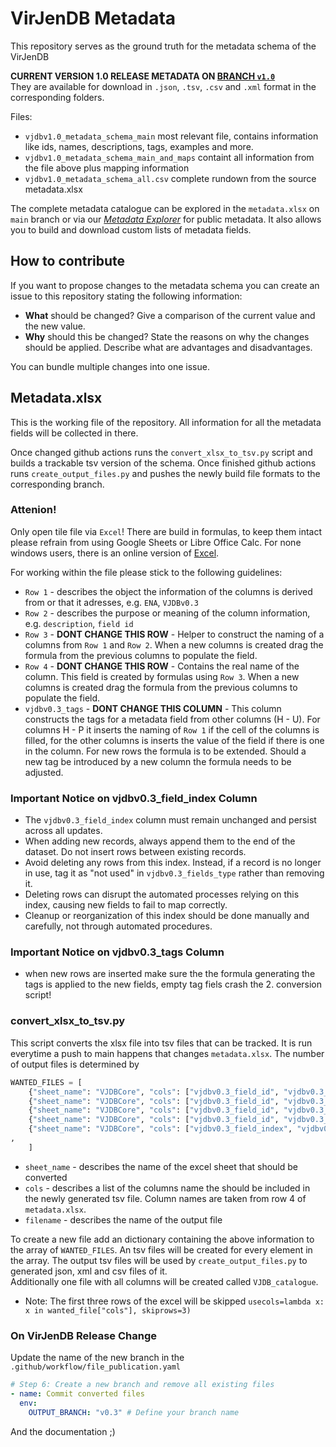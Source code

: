 # VirJenDB Metadata

This repository serves as the ground truth for the metadata schema of the VirJenDB

**CURRENT VERSION 1.0 RELEASE METADATA ON [BRANCH `v1.0`](https://github.com/VirJenDB/virjendb_metadata/tree/v1.0)**\
They are available for download in `.json`, `.tsv`, `.csv` and `.xml` format in the corresponding folders.

Files:

- `vjdbv1.0_metadata_schema_main` most relevant file, contains information like ids, names, descriptions, tags, examples and more.
- `vjdbv1.0_metadata_schema_main_and_maps` containt all information from the file above plus mapping information
- `vjdbv1.0_metadata_schema_all.csv` complete rundown from the source metadata.xlsx

The complete metadata catalogue can be explored in the `metadata.xlsx` on `main` branch or via our [_Metadata Explorer_](https://virjendb.org/MetadataTemplates) for public metadata. It also allows you to build and download custom lists of metadata fields.

## How to contribute

If you want to propose changes to the metadata schema you can create an issue to this repository stating the following information:

- **What** should be changed? Give a comparison of the current value and the new value.
- **Why** should this be changed? State the reasons on why the changes should be applied. Describe what are advantages and disadvantages.

You can bundle multiple changes into one issue.

## Metadata.xlsx

This is the working file of the repository. All information for all the metadata fields will be collected in there.

Once changed github actions runs the `convert_xlsx_to_tsv.py` script and builds a trackable tsv version of the schema. Once finished github actions runs `create_output_files.py` and pushes the newly build file formats to the corresponding branch.

### **Attenion!**

Only open tile file via `Excel`! There are build in formulas, to keep them intact please refrain from using Google Sheets or Libre Office Calc. For none windows users, there is an online version of [Excel](https://excel.cloud.microsoft/).

For working within the file please stick to the following guidelines:

- `Row 1` - describes the object the information of the columns is derived from or that it adresses, e.g. `ENA`, `VJDBv0.3`
- `Row 2` - describes the purpose or meaning of the column information, e.g. `description`, `field id`
- `Row 3` - **DONT CHANGE THIS ROW** - Helper to construct the naming of a columns from `Row 1` and `Row 2`. When a new columns is created drag the formula from the previous columns to populate the field.
- `Row 4` - **DONT CHANGE THIS ROW** - Contains the real name of the column. This field is created by formulas using `Row 3`. When a new columns is created drag the formula from the previous columns to populate the field.
- `vjdbv0.3_tags` - **DONT CHANGE THIS COLUMN** - This column constructs the tags for a metadata field from other columns (H - U). For columns H - P it inserts the naming of `Row 1` if the cell of the columns is filled, for the other columns is inserts the value of the field if there is one in the column. For new rows the formula is to be extended. Should a new tag be introduced by a new column the formula needs to be adjusted.

### **Important Notice on vjdbv0.3_field_index Column**

- The `vjdbv0.3_field_index` column must remain unchanged and persist across all updates.
- When adding new records, always append them to the end of the dataset. Do not insert rows between existing records.
- Avoid deleting any rows from this index. Instead, if a record is no longer in use, tag it as "not used" in `vjdbv0.3_fields_type` rather than removing it.
- Deleting rows can disrupt the automated processes relying on this index, causing new fields to fail to map correctly.
- Cleanup or reorganization of this index should be done manually and carefully, not through automated procedures.

### **Important Notice on vjdbv0.3_tags Column**

- when new rows are inserted make sure the the formula generating the tags is applied to the new fields, empty tag fiels crash the 2. conversion script!

### convert_xlsx_to_tsv.py

This script converts the xlsx file into tsv files that can be tracked. It is run everytime a push to main happens that changes `metadata.xlsx`. The number of output files is determined by

```python
WANTED_FILES = [
    {"sheet_name": "VJDBCore", "cols": ["vjdbv0.3_field_id", "vjdbv0.3_name", "vjdbv0.3_description", "vjdbv0.3_fields_type", "vjdbv0.3_privacy"], "filename": "VJDBCore"},
    {"sheet_name": "VJDBCore", "cols": ["vjdbv0.3_field_id", "vjdbv0.3_name", "vjdbv0.3_tags"], "filename": "Tags"},
    {"sheet_name": "VJDBCore", "cols": ["vjdbv0.3_field_id", "vjdbv0.3_name", "vjdbv0.3_description", "vjdbv0.3_tags", "vjdbv0.3_privacy"], "filename": "Frontend"},
    {"sheet_name": "VJDBCore", "cols": ["vjdbv0.3_field_id", "vjdbv0.3_name", "vjdbv0.3_description", "vjdbv0.3_tags", "vjdbv0.3_privacy", "ena_submission_fieldtype", "vjdb_submission_requiredness", "ena_submission_validation"], "filename": "Submission"},
    {"sheet_name": "VJDBCore", "cols": ["vjdbv0.3_field_index", "vjdbv0.3_field_id", "vjdbv0.3_name", "vjdbv0.3_fields_type", "vjdbv0.3_input_source", "ncbi_virus_n_nucleotide_field_id", "bv-brc_b_field_name", "ictv40_i_field_name", "vjdbv0.3_privacy", "vjdbv0.3_index", "vjdbv0.3_search_method", "vjdbv0.3_default_search" ], "filename": "DB_Scheme"},
,
    ]
```

- `sheet_name` - describes the name of the excel sheet that should be converted
- `cols` - describes a list of the columns name the should be included in the newly generated tsv file. Column names are taken from row 4 of `metadata.xlsx`.
- `filename` - describes the name of the output file

To create a new file add an dictionary containing the above information to the array of `WANTED_FILES`. An tsv files will be created for every element in the array. The output tsv files will be used by `create_output_files.py` to generated json, xml and csv files of it.\
Additionally one file with all columns will be created called `VJDB_catalogue`.

- Note: The first three rows of the excel will be skipped `usecols=lambda x: x in wanted_file["cols"], skiprows=3)`

### On VirJenDB Release Change

Update the name of the new branch in the `.github/workflow/file_publication.yaml`

```yaml
# Step 6: Create a new branch and remove all existing files
- name: Commit converted files
  env:
    OUTPUT_BRANCH: "v0.3" # Define your branch name
```

And the documentation ;)
